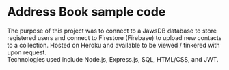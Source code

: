 # Address Book sample code  

The purpose of this project was to connect to a JawsDB database to store registered users and connect to Firestore (Firebase) to upload new contacts to a collection. Hosted on Heroku and available to be viewed / tinkered with upon request.  
Technologies used include Node.js, Express.js, SQL, HTML/CSS, and JWT.
